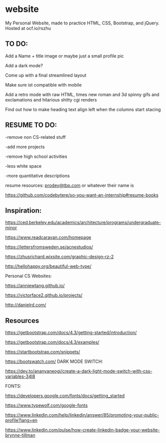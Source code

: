 # website
My Personal Website, made to practice HTML, CSS, Bootstrap, and jQuery. Hosted at ocf.io/rszhu

## TO DO:
Add a Name + title image or maybe just a small profile pic

Add a dark mode?

Come up with a final streamlined layout

Make sure ist compatible with mobile

Add a retro mode with raw HTML, times new roman and 3d spinny gifs and exclamations and hilarious shitty cgi renders

Find out how to make heading text align left when the columns start stacing

## RESUME TO DO:

-remove non CS-related stuff

-add more projects

-remove high school activities

-less white space

-more quantitative descriptions

resume resources: prodev@tbp.com or whatever their name is

https://github.com/codebytere/so-you-want-an-internship#resume-books

## Inspiration:
https://ced.berkeley.edu/academics/architecture/programs/undergraduate-minor

https://www.readcaravan.com/homepage

https://lettersfromsweden.se/acnestudios/

https://zhusrichard.wixsite.com/graphic-design-rz-2

http://hellohappy.org/beautiful-web-type/

Personal CS Websites:

https://anniewtang.github.io/

https://victorface2.github.io/projects/

http://danielrd.com/


## Resources

https://getbootstrap.com/docs/4.3/getting-started/introduction/

https://getbootstrap.com/docs/4.3/examples/

https://startbootstrap.com/snippets/

https://bootswatch.com/
DARK MODE SWITCH:

https://dev.to/ananyaneogi/create-a-dark-light-mode-switch-with-css-variables-34l8

FONTS:

https://developers.google.com/fonts/docs/getting_started

https://www.typewolf.com/google-fonts

https://www.linkedin.com/help/linkedin/answer/85/promoting-your-public-profile?lang=en

https://www.linkedin.com/pulse/how-create-linkedin-badge-your-website-brynne-tillman
